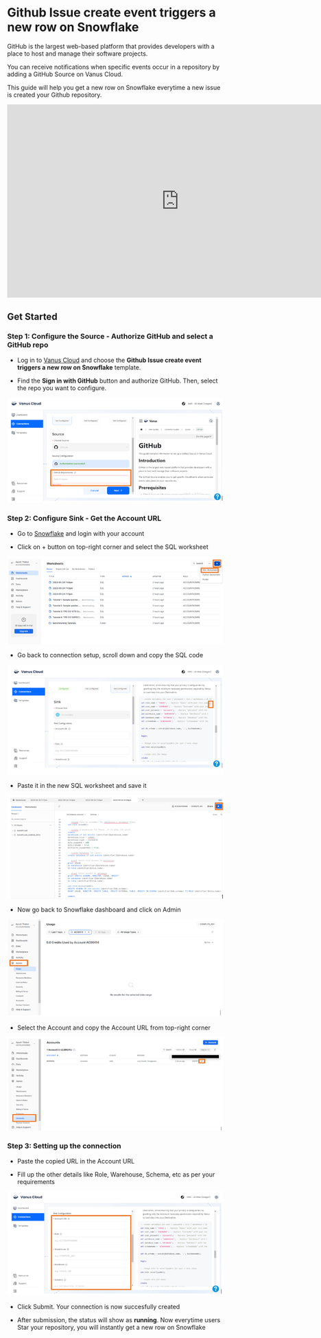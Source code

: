 # Github Issue create event triggers a new row on Snowflake

GitHub is the largest web-based platform that provides developers with a place to host and manage their software projects.

You can receive notifications when specific events occur in a repository by adding a GitHub Source on Vanus Cloud.

This guide will help you get a new row on Snowflake everytime a new issue is created your Github repository.

<iframe width="800" height="450" src="https://www.youtube.com/embed/Gs8tkBFeN_U" title="YouTube video player" frameBorder="0" allowFullScreen={true} allow="accelerometer; autoplay; clipboard-write; encrypted-media; gyroscope; picture-in-picture; web-share"></iframe>

## Get Started

### Step 1: Configure the Source - Authorize GitHub and select a GitHub repo

- Log in to [Vanus Cloud](https://cloud.vanus.ai/) and choose the **Github Issue create event triggers a new row on Snowflake** template.

- Find the **Sign in with GitHub** button and authorize GitHub. Then, select the repo you want to configure.

![1.png](imgs/github-star-snowflake-1.PNG)

### Step 2: Configure Sink - Get the Account URL

- Go to [Snowflake](https://www.snowflake.com/) and login with your account

- Click on + button on top-right corner and select the SQL worksheet

![2.png](imgs/github-star-snowflake-2.PNG)

- Go back to connection setup, scroll down and copy the SQL code

![3.png](imgs/github-star-snowflake-3.PNG)

- Paste it in the new SQL worksheet and save it

![4.png](imgs/github-star-snowflake-4.PNG)

- Now go back to Snowflake dashboard and click on Admin

![5.png](imgs/github-star-snowflake-5.PNG)

- Select the Account and copy the Account URL from top-right corner

![6.png](imgs/github-star-snowflake-6.PNG)

### Step 3: Setting up the connection

- Paste the copied URL in the Account URL

- Fill up the other details like Role, Warehouse, Schema, etc as per your requirements

![7.png](imgs/github-star-snowflake-7.PNG)

- Click Submit. Your connection is now succesfully created

- After submission, the status will show as **running**. Now everytime users Star your repository, you will instantly get a new row on Snowflake
